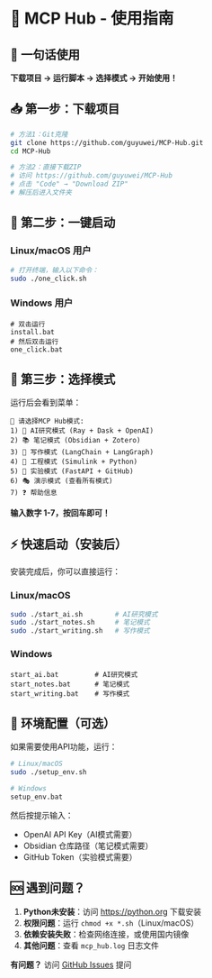 # 🚀 MCP Hub - 使用指南

## 🎯 一句话使用

**下载项目 → 运行脚本 → 选择模式 → 开始使用！**

## 📥 第一步：下载项目

```bash
# 方法1：Git克隆
git clone https://github.com/guyuwei/MCP-Hub.git
cd MCP-Hub

# 方法2：直接下载ZIP
# 访问 https://github.com/guyuwei/MCP-Hub
# 点击 "Code" → "Download ZIP"
# 解压后进入文件夹
```

## 🚀 第二步：一键启动

### Linux/macOS 用户

```bash
# 打开终端，输入以下命令：
sudo ./one_click.sh
```

### Windows 用户

```batch
# 双击运行
install.bat
# 然后双击运行
one_click.bat
```

## 🎯 第三步：选择模式

运行后会看到菜单：

```
🎯 请选择MCP Hub模式:
1) 🔬 AI研究模式 (Ray + Dask + OpenAI)
2) 📚 笔记模式 (Obsidian + Zotero)  
3) 💬 写作模式 (LangChain + LangGraph)
4) 🧪 工程模式 (Simulink + Python)
5) 🧭 实验模式 (FastAPI + GitHub)
6) 🎭 演示模式 (查看所有模式)
7) ❓ 帮助信息
```

**输入数字 1-7，按回车即可！**

## ⚡ 快速启动（安装后）

安装完成后，你可以直接运行：

### Linux/macOS

```bash
sudo ./start_ai.sh        # AI研究模式
sudo ./start_notes.sh     # 笔记模式
sudo ./start_writing.sh   # 写作模式
```

### Windows

```batch
start_ai.bat         # AI研究模式
start_notes.bat      # 笔记模式
start_writing.bat    # 写作模式
```

## 🔧 环境配置（可选）

如果需要使用API功能，运行：

```bash
# Linux/macOS
sudo ./setup_env.sh

# Windows
setup_env.bat
```

然后按提示输入：

- OpenAI API Key（AI模式需要）
- Obsidian 仓库路径（笔记模式需要）
- GitHub Token（实验模式需要）

## 🆘 遇到问题？

1. **Python未安装**：访问 https://python.org 下载安装
2. **权限问题**：运行 `chmod +x *.sh`（Linux/macOS）
3. **依赖安装失败**：检查网络连接，或使用国内镜像
4. **其他问题**：查看 `mcp_hub.log` 日志文件


**有问题？** 访问 [GitHub Issues](https://github.com/guyuwei/MCP-Hub/issues) 提问
